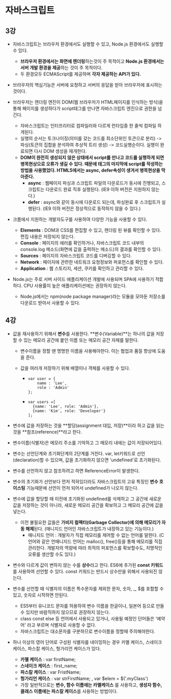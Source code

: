 # 자바스크립트

## 3강

- 자바스크립트는 브라우저 환경에서도 실행할 수 있고, Node.js 환경에서도 실행할 수 있다. 
  - **브라우저 환경에서는 화면에 렌더링**하는것이 주 목적이고 **Node.js 환경에서는 서버 개발 환경을 제공**하는 것이 주 목적이다.
  - 두 환경모두 ECMAScript를 제공하며 **각자 제공하는 API가 있다.**
- 브라우저의 핵심기능은 서버에 요청하고 서버의 응답을 받아 브라우저에 표시하는 것이다.
- 브라우저는 렌더링 엔진이 DOM(웹 브라우저가 HTML페이지를 인식하는 방식)을 통해 페이지를 생성하다가 script태그를 만나면 자바스크립트 엔진으로 권한을 넘긴다.
  - 자바스크립트는 인터프리터로 컴파일러와 다르게 런타임중 한 줄씩 컴파일 하게된다.
  - 실행의 순서는 토크나이징(의미를 갖는 코드를 최소단위인 토큰으로 분리) -> 파싱(토큰의 집합을 분석하여 추상적 트리 생성) -> 코드실행순이다. 실행이 완료되면 다시 DOM 생성을 재개한다.
  - **DOM이 완전히 생성되지 않은 상태에서 script를 만나고 코드를 실행하게 되면 병목현상으로 오류가 생길 수 있다. 때문에 <body>태그의 마지막에 script를 작성하는 방법을 사용했었다. HTML5에서는 async, defer속성이 생겨서 병목현상을 막아준다.**
    - **async** : 웹페이지 파싱과 스크립트 파일의 다운로드가 동시에 진행되고, 스크립트는 다운로드 완료 직후 실행된다. (IE9 이하 버전은 지원하지 않는다.)
    - **defer** : async와 같이 동시에 다운로드 되는데, 파싱완료 후 스크립트가 실행된다. (IE9 이하 버전은 정상적으로 동작하지 않을 수 있다.)

- 크롬에서 지원하는 개발자도구를 사용하여 다양한 기능을 사용할 수 있다.
  - **Elements** : DOM과 CSS를 편집할 수 있고, 렌더링 된 뷰를 확인할 수 있다. 편집 내용은 저장되지 않는다.
  - **Console** : 페이지의 에러를 확인하거나, 자바스크립트 코드 내부의 console.log 메소드(화면에 값을 출력하는 메소드)의 결과를 확인할 수 있다.
  - **Sources** : 페이지의 자바스크립트 코드를 디버깅할 수 있다.
  - **Network** : 페이지에 관련한 네트워크 요청정보와 퍼포먼스를 확인할 수 있다.
  - **Application** : 웹 스토리지, 세션, 쿠키를 확인하고 관리할 수 있다.

- Node.js는 주로 서버 사이드 애플리케이션 개발에 사용되며 SPA에 사용하기 적합하다. CPU 사용률이 높은 애플리케이션에는 권장하지 않는다.
  - Node.js에서는 npm(node package manager)라는 모듈을 모아둔 저장소를 다운로드 받아서 사용할 수 있다.

## 4강

- 값을 재사용하기 위해서 **변수**를 사용한다. **변수(Variable)**는 하나의 값을 저장할 수 있는 메모리 공간에 붙인 이름 또는 메모리 공간 자체를 말한다.

  - 변수이름을 정할 땐 명명한 이름을 사용해야한다. 이는 협업과 품질 향상에 도움을 준다.

  - 값을 여러개 저장하기 위해 배열이나 객체를 사용할 수 있다.

    - ```객체 사용
      var user = {
          name : 'Lee',
          role : 'Admin'
      };
      ```

    - ```배열/객체 사용
      var users =[
      	{name: 'Lee', role: 'Admin'},
      	{name: 'Kim', role: 'Developer'}
      ];
      ```

      

      

- 변수에 값을 저장하는 것을 **할당(assignment 대입, 저장)**이라 하고 값을 읽는 것을 **참조(reference)**라고 한다.
- 변수이름(식별자)은 메모리 주소를 기억하고 그 메모리 내에는 값이 저장되어있다.

- 변수는 선언단계와 초기화단계의 2단계를 거친다. var, let키워드로 선언(declaration)할 수 있으며, 값을 초기화하지 않으면 'undefined'로 초기화된다.

- 변수를 선언하지 않고 참조하려고 하면 ReferenceError이 발생한다.
- 변수의 초기화가 선언보다 먼저 적혀있더라도 자바스크립트의 고유 특징인 **변수 호이스팅** 기능때문에 선언이 먼저 되어서 undefined가 나오지 않는다.

- 변수에 값을 할당할 때 이전에 초기화된 undefined를 삭제하고 그 공간에 새로운 값을 저장하는 것이 아니라, 새로운 메모리 공간을 확보하고 그 메모리 공간에 값을 넣는다.
  - 이전 불필요한 값들은 **가비지 컬렉터(Garbage Collector)에 의해 메모리가 자동 해제**된다. (매니지드 언어인 자바스크립트가 내장하고 있는 기능이다.)
    - 매니지드 언어 : 개발자가 직접 메모리를 제어할 수 없는 언어를 말한다. (C언어와 같은 언매니지드 언어는 malloc(), free()등을 통해 메모리를 직접 관리한다. 개발자의 역량에 따라 최적의 퍼포먼스를 확보할수도, 치명적인 오류를 생산할 수도 있다.)

- 변수와 다르게 값이 변하지 않는 수를 **상수**라고 한다. ES6에 추가된 **const 키워드**를 사용하여 선언할 수 있다. const 키워드는 반드시 상수만을 위해서 사용되진 않는다.
- 변수를 선언할 때 식별자의 이름은 특수문자를 제외한 문자, 숫자, _, $를 포함할 수 있고, 숫자로 시작하면 안된다.
  - ES5부터 유니코드 문자를 허용하여 변수 이름을 한글이나, 일본어 등으로 만들 수 있지만 바람직하지 않으므로 권장하지 않는다.
  - class const else 등 언어에서 사용되고 있거나, 사용될 예정인 단어들은 '예약어' 라고 부르며 식별자로 사용할 수 없다.
  - 자바스크립트는 대소문자를 구분하므로 변수이름을 정할때 주의해야한다.
- 하나 이상의 영어 단어로 구성된 식별자를 네이밍하는 경우 카멜 케이스, 스네이크 케이스, 파스칼 케이스, 헝가리언 케이스가 있다.
  - **카멜 케이스** : var firstName;
  - **스네이크 케이스** : first_name;
  - **파스칼 케이스** : var FristName;
  - **헝가리언 케이스** : var strFirstName; , var $elem = $('.myClass')
  - 가장 일반적으로는 **변수, 함수 이름에는 카멜케이스** 를 사용하고, **생성자 함수, 클래스 이름에는 파스칼 케이스**를 사용하는 방법이다.
